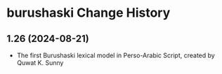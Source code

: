 burushaski Change History
====================

1.26 (2024-08-21)
----------------
* The first Burushaski lexical model in Perso-Arabic Script, created by Quwat K. Sunny
